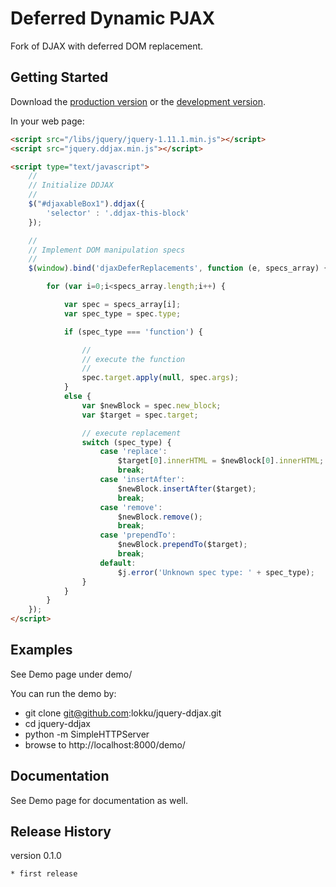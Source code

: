 # Deferred Dynamic PJAX

Fork of DJAX with deferred DOM replacement.

## Getting Started
Download the [production version][min] or the [development version][max].

[min]: https://raw.github.com/savio/ddjax/master/dist/jquery.ddjax.min.js
[max]: https://raw.github.com/savio/ddjax/master/dist/jquery.ddjax.js

In your web page:

```html
<script src="/libs/jquery/jquery-1.11.1.min.js"></script>
<script src="jquery.ddjax.min.js"></script>

<script type="text/javascript">
    //
    // Initialize DDJAX
    //
    $("#djaxableBox1").ddjax({
        'selector' : '.ddjax-this-block'
    });

    //
    // Implement DOM manipulation specs
    //
    $(window).bind('djaxDeferReplacements', function (e, specs_array) {

        for (var i=0;i<specs_array.length;i++) {

            var spec = specs_array[i];
            var spec_type = spec.type;

            if (spec_type === 'function') {

                //
                // execute the function
                //
                spec.target.apply(null, spec.args);
            }
            else {
                var $newBlock = spec.new_block;
                var $target = spec.target;

                // execute replacement
                switch (spec_type) {
                    case 'replace':
                        $target[0].innerHTML = $newBlock[0].innerHTML;
                        break;
                    case 'insertAfter':
                        $newBlock.insertAfter($target);
                        break;
                    case 'remove':
                        $newBlock.remove();
                        break;
                    case 'prependTo':
                        $newBlock.prependTo($target);
                        break;
                    default:
                        $j.error('Unknown spec type: ' + spec_type);
                }
            }
        }
    });
</script>
```

## Examples
See Demo page under demo/

You can run the demo by:

- git clone git@github.com:lokku/jquery-ddjax.git
- cd jquery-ddjax
- python -m SimpleHTTPServer
- browse to http://localhost:8000/demo/

## Documentation
See Demo page for documentation as well.

## Release History

version 0.1.0

    * first release
